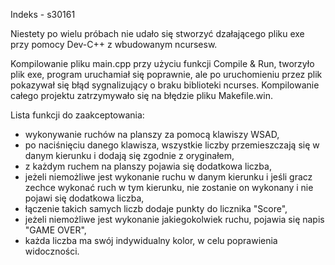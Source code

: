 Indeks - s30161

Niestety po wielu próbach nie udało się stworzyć dzałającego pliku exe przy pomocy Dev-C++ z wbudowanym ncursesw. 

Kompilowanie pliku main.cpp przy użyciu funkcji Compile & Run, tworzyło plik exe, program uruchamiał się poprawnie, ale po uruchomieniu przez plik pokazywał się błąd sygnalizujący o braku biblioteki ncurses.
Kompilowanie całego projektu zatrzymywało się na błędzie pliku Makefile.win.


Lista funkcji do zaakceptowania:
- wykonywanie ruchów na planszy za pomocą klawiszy WSAD,
- po naciśnięciu danego klawisza, wszystkie liczby przemieszczają się w danym kierunku i dodają się zgodnie z oryginałem,
- z każdym ruchem na planszy pojawia się dodatkowa liczba,
- jeżeli niemożliwe jest wykonanie ruchu w danym kierunku i jeśli gracz zechce wykonać ruch w tym kierunku, nie zostanie on wykonany i nie pojawi się dodatkowa liczba,
- łączenie takich samych liczb dodaje punkty do licznika "Score",
- jeżeli niemożliwe jest wykonanie jakiegokolwiek ruchu, pojawia się napis "GAME OVER",
- każda liczba ma swój indywidualny kolor, w celu poprawienia widoczności.

